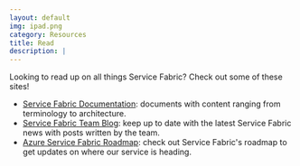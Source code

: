 ```yaml
---
layout: default
img: ipad.png
category: Resources
title: Read
description: |
---
```

  Looking to read up on all things Service Fabric? Check out some of these sites!
- [Service Fabric Documentation](https://docs.microsoft.com/en-us/azure/service-fabric/): documents with content ranging from terminology to architecture.
- [Service Fabric Team Blog](https://blogs.msdn.microsoft.com/azureservicefabric/?orderby=date): keep up to date with the latest Service Fabric news with posts written by the team.
- [Azure Service Fabric Roadmap](https://azure.microsoft.com/en-us/roadmap/?query=service+fabric/): check out Service Fabric's roadmap to get updates on where our service is heading.
